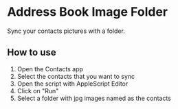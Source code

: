 Address Book Image Folder 
=========================

Sync your contacts pictures with a folder.

How to use
----------

1. Open the Contacts app
2. Select the contacts that you want to sync
3. Open the script with AppleScript Editor
4. Click on "Run"
5. Select a folder with jpg images named as the contacts
